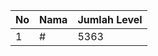 | No | Nama            | Jumlah Level |
|----|-----------------|--------------|
| 1  | #    |    5363        |
